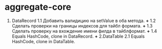 # aggregate-core
1. DataRecord
1.1 Добавить валидицию на setValue в оба метода.                            **+**
1.2 Сделать проверки на границы индексов для тайбл формата.                 **+**
1.3 Сделать проверку на вхождение имени филда в тайблформат.                **+**
1.4 Equals HashCode, clone in DataRecord.                                   **+**
2.DataTable
2.1 Equals HashCode, clone in DataTable.
